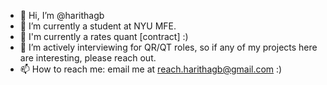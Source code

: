 - 👋 Hi, I’m @harithagb
- 👀 I’m currently a student at NYU MFE.
- 🌱 I'm currently a rates quant [contract] :)
- 💞️ I’m actively interviewing for QR/QT roles, so if any of my projects here are interesting, please reach out.
- 📫 How to reach me: email me at reach.harithagb@gmail.com :)

<!---
harithagb/harithagb is a ✨ special ✨ repository because its `README.md` (this file) appears on your GitHub profile.
You can click the Preview link to take a look at your changes.
--->

